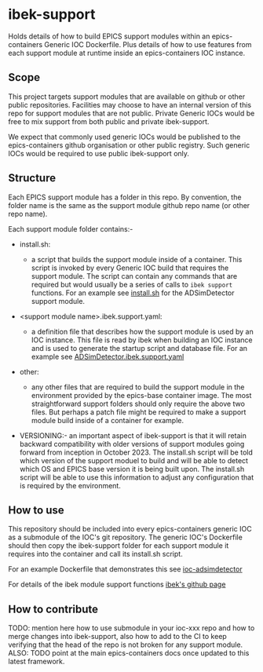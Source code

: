 # ibek-support

Holds details of how to build EPICS support modules within
an epics-containers Generic IOC Dockerfile. Plus details of
how to use features from each support module at runtime inside
an epics-containers IOC instance.

## Scope

This project targets
support modules that are available on github or other public
repositories. Facilities may choose to have an internal version of this
repo for support modules that are not public. Private Generic IOCs
would be free to mix support from both public and private ibek-support.

We expect that commonly used generic IOCs would be published to the
epics-containers github organisation or other public registry.
Such generic IOCs would be required to use public ibek-support only.



## Structure

Each EPICS support module has a folder in this repo. By convention,
the folder name is the same as the support module github repo name
(or other repo name).

Each support module folder contains:-

- install.sh:
  - a script that builds the support module inside of a container.
  This script is invoked by every Generic IOC build that requires the
  support module. The script can contain any commands that are required
  but would usually be a series of calls to `ibek support` functions.
  For an example see
  [install.sh](https://github.com/epics-containers/ibek-support/blob/main/ADSimDetector/install.sh)
  for the ADSimDetector support module.

- \<support module name\>.ibek.support.yaml:
  - a definition file that describes how the support module is used by
  an IOC instance. This file is read by ibek when building an IOC instance
  and is used to generate the startup script and database file. For an
  example see
  [ADSimDetector.ibek.support.yaml](https://github.com/epics-containers/ibek-support/blob/main/ADSimDetector/ADSimDetector.ibek.support.yaml)

- other:
  - any other files that are required to build the support module in the
  environment provided by the epics-base container image.
  The most straightforward support folders should only require the above two
  files. But perhaps a patch file might be required to make a support module
  build inside of a container for example.

- VERSIONING:- an important aspect of ibek-support is that it will
retain backward compatibility with older versions of support modules going
forward from inception in October 2023. The install.sh script will be told
which version of the support moduel to build and will be able to detect which
OS and EPICS base version it is being built upon. The install.sh script will
be able to use this information to adjust any configuration that is required
by the environment.


## How to use

This repository should be included into every epics-containers generic IOC
as a submodule of the IOC's git repository. The generic IOC's Dockerfile
should then copy the ibek-support folder for each support module it
requires into the container and call its install.sh script.

For an example Dockerfile that demonstrates this see
[ioc-adsimdetector](https://github.com/epics-containers/ioc-adsimdetector/blob/main/Dockerfile)

For details of the ibek module support functions
[ibek's github page](https://github.com/epics-containers/ibek)

## How to contribute

TODO: mention here how to use submodule in your ioc-xxx repo and how to
merge changes into ibek-support, also how to add to the CI to keep verifying
that the head of the repo is not broken for any support module.
ALSO: TODO point at the main epics-containers docs once updated to this latest
framework.




